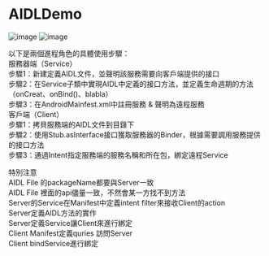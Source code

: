 # AIDLDemo


![image](https://github.com/user-attachments/assets/621afc2a-be28-4eca-b1c0-0f25a4e8e476)
![image](https://github.com/user-attachments/assets/2bc384aa-0262-4586-8f3b-65102e4f7683)



以下是兩個進程角色的具體使用步驟：  
服務器端（Service）  
步驟1：新建定義AIDL文件，並聲明該服務需要向客戶端提供的接口  
步驟2：在Service子類中實現AIDL中定義的接口方法，並定義生命週期的方法（onCreat、onBind()、blabla）  
步驟3：在AndroidMainfest.xml中註冊服務 & 聲明為遠程服務  
客戶端（Client）  
步驟1：拷貝服務端的AIDL文件到目錄下  
步驟2：使用Stub.asInterface接口獲取服務器的Binder，根據需要調用服務提供的接口方法  
步驟3：通過Intent指定服務端的服務名稱和所在包，綁定遠程Service  

特別注意  
AIDL File 的packageName都要與Server一致  
AIDL File 裡面的api儘量一致，不然會某一方找不到方法  
Server的Service在Manifest中定義intent filter來接收Client的action  
Server定義AIDL方法的實作  
Server定義Service讓Client來進行綁定  
Client Manifest定義quries 訪問Server  
Client bindService進行綁定  
